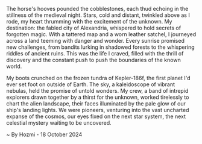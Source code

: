 
The horse's hooves pounded the cobblestones, each thud echoing in the stillness of the medieval night. Stars, cold and distant, twinkled above as I rode, my heart thrumming with the excitement of the unknown.  My destination: the fabled city of Alexandria, whispered to hold secrets of forgotten magic. With a tattered map and a worn leather satchel, I journeyed across a land teeming with danger and wonder. Every sunrise promised new challenges, from bandits lurking in shadowed forests to the whispering riddles of ancient ruins. This was the life I craved, filled with the thrill of discovery and the constant push to push the boundaries of the known world.

My boots crunched on the frozen tundra of Kepler-186f, the first planet I'd ever set foot on outside of Earth. The sky, a kaleidoscope of vibrant nebulas, held the promise of untold wonders. My crew, a band of intrepid explorers drawn together by a thirst for the unknown, worked tirelessly to chart the alien landscape, their faces illuminated by the pale glow of our ship's landing lights.  We were pioneers, venturing into the vast uncharted expanse of the cosmos, our eyes fixed on the next star system, the next celestial mystery waiting to be uncovered. 

~ By Hozmi - 18 October 2024
